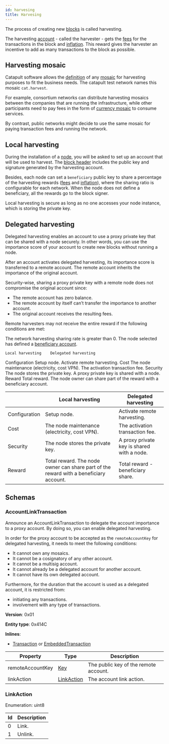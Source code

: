 ```yaml
---
id: harvesing
title: Harvesing
---
```


The process of creating new [blocks](./block.md) is called harvesting.

The harvesting [account](../built-in-features/account.md) - called the harvester - gets the [fees](./transaction.md#fees) for the transactions in the block and [inflation](./inflation.md). This reward gives the harvester an incentive to add as many transactions to the block as possible.

## Harvesting mosaic

Catapult software allows the [definition](https://github.com/proximax-storage/cpp-xpx-chain/blob/master/resources/config-network.properties) of any [mosaic](../built-in-features/mosaic.md) for harvesting purposes to fit the business needs. The catapult test network names this mosaic `cat.harvest`.

For example, consortium networks can distribute harvesting mosaics between the companies that are running the infrastructure, while other participants need to pay fees in the form of [currency mosaic](./transaction.md#fees) to consume services.

By contrast, public networks might decide to use the same mosaic for paying transaction fees and running the network.

## Local harvesting

During the installation of a [node](./node.md), you will be asked to set up an account that will be used to harvest. The [block header](./block.md#bloch-header) includes the public key and signature generated by the harvesting account.

Besides, each node can set a `beneficiary` public key to share a percentage of the harvesting rewards ([fees](./transaction.md#fees) and [inflation](./inflation.md)), where the sharing ratio is configurable for each network. When the node does not define a beneficiary, all the rewards go to the block signer.

Local harvesting is secure as long as no one accesses your node instance, which is storing the private key.

## Delegated harvesting

Delegated harvesting enables an account to use a proxy private key that can be shared with a node securely. In other words, you can use the importance score of your account to create new blocks without running a node.

After an account activates delegated harvesting, its importance score is transferred to a remote account. The remote account inherits the importance of the original account.

Security-wise, sharing a proxy private key with a remote node does not compromise the original account since:

- The remote account has zero balance.
- The remote account by itself can’t transfer the importance to another account.
- The original account receives the resulting fees.

Remote harvesters may not receive the entire reward if the following conditions are met:

The network harvesting sharing rate is greater than 0.
The node selected has defined a [beneficiary account](#local-harvesing).

 	Local harvesting	Delegated harvesting
Configuration	Setup node.	Activate remote harvesting.
Cost	The node maintenance (electricity, cost VPN).	The activation transaction fee.
Security	The node stores the private key.	A proxy private key is shared with a node.
Reward	Total reward. The node owner can share part of the reward with a beneficiary account.

|               | Local harvesting                                                                      | Delegated harvesting                       |
|---------------|---------------------------------------------------------------------------------------|--------------------------------------------|
| Configuration | Setup node.                                                                           | Activate remote harvesting.                |
| Cost          | The node maintenance (electricity, cost VPN).                                         | The activation transaction fee.            |
| Security      | The node stores the private key.                                                      | A proxy private key is shared with a node. |
| Reward        | Total reward. The node owner can share part of the reward with a beneficiary account. | Total reward - beneficiary share.          |

## Schemas

### AccountLinkTransaction

Announce an AccountLinkTransaction to delegate the account importance to a proxy account. By doing so, you can enable delegated harvesting.

In order for the proxy account to be accepted as the `remoteAccountKey` for delegated harvesting, it needs to meet the following conditions:

- It cannot own any mosaics.
- It cannot be a cosignatory of any other account.
- It cannot be a multisig account.
- It cannot already be a delegated account for another account.
- It cannot have its own delegated account.

Furthermore, for the duration that the account is used as a delegated account, it is restricted from:

- initiating any transactions.
- involvement with any type of transactions.

**Version**: 0x01

**Entity type**: 0x414C

**Inlines**:

- [Transaction](./transaction.md#transaction) or [EmbeddedTransaction](./transaction.md#embeddedtransaction)

**Property**     | **Type**                                                                                |	**Description**
-----------------|-----------------------------------------------------------------------------------------|--------------------------------------
remoteAccountKey | [Key](https://github.com/proximax-storage/catbuffer/blob/master/schemas/types.cats#L11) | The public key of the remote account.
linkAction       | [LinkAction](#linkaction)                                                               | The account link action.

### LinkAction

Enumeration: uint8

**Id** | **Description**
-------|----------------
0      |	Link.
1      |	Unlink.


